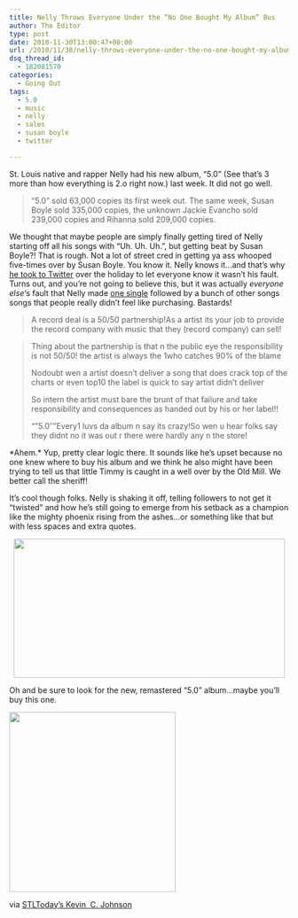 ```yaml
---
title: Nelly Throws Everyone Under the “No One Bought My Album” Bus
author: The Editor
type: post
date: 2010-11-30T13:00:47+00:00
url: /2010/11/30/nelly-throws-everyone-under-the-no-one-bought-my-album-bus/
dsq_thread_id:
  - 182081570
categories:
  - Going Out
tags:
  - 5.0
  - music
  - nelly
  - sales
  - susan boyle
  - twitter

---
```

St. Louis native and rapper Nelly had his new album, &#8220;5.0&#8221; (See that&#8217;s 3 more than how everything is 2.o right now.) last week. It did not go well.

> &#8220;5.0&#8221; sold 63,000 copies its first week out. The same week, Susan Boyle sold 335,000 copies, the unknown Jackie Evancho sold 239,000 copies and Rihanna sold 209,000 copies.

We thought that maybe people are simply finally getting tired of Nelly starting off all his songs with &#8220;Uh. Uh. Uh.&#8221;, but getting beat by Susan Boyle?! That is rough. Not a lot of street cred in getting ya ass whooped five-times over by Susan Boyle. You know it. Nelly knows it&#8230;and that&#8217;s why <a href="http://twitter.com/#!/Nelly_Mo" target="_blank">he took to Twitter</a> over the holiday to let everyone know it wasn&#8217;t his fault. Turns out, and you&#8217;re not going to believe this, but it was actually _everyone else_&#8216;s fault that Nelly made <a href="http://www.youtube.com/watch?v=N6O2ncUKvlg" target="_blank">one single</a> followed by a bunch of other songs songs that people really didn&#8217;t feel like purchasing. Bastards!

> A record deal is a 50/50 partnership!As a artist its your job to provide the record company with music that they (record company) can sell!

> Thing about the partnership is that n the public eye the responsibility is not 50/50! the artist is always the 1who catches 90% of the blame
> 
> Nodoubt wen a artist doesn&#8217;t deliver a song that does crack top of the charts or even top10 the label is quick to say artist didn&#8217;t deliver
> 
> So intern the artist must bare the brunt of that failure and take responsibility and consequences as handed out by his or her label!!
> 
> &#8220;&#8221;5.0&#8243;&#8221;Every1 luvs da album n say its crazy!So wen u hear folks say they didnt no it was out r there were hardly any n the store!

\*Ahem.\* Yup, pretty clear logic there. It sounds like he&#8217;s upset because no one knew where to buy his album and we think he also might have been trying to tell us that little Timmy is caught in a well over by the Old Mill. We better call the sheriff!

It&#8217;s cool though folks. Nelly is shaking it off, telling followers to not get it &#8220;twisted&#8221; and how he&#8217;s still going to emerge from his setback as a champion like the mighty phoenix rising from the ashes&#8230;or something like that but with less spaces and extra quotes.

<p style="text-align: center;">
  <a href="http://twitter.com/#!/Nelly_Mo/status/8650488962613248"><img class="aligncenter size-full wp-image-8040" title="Screen shot 2010-11-29 at 11.34.27 PM" src="http://media.punchingkitty.com/wordpress/2010/11/Screen-shot-2010-11-29-at-11.34.27-PM.png" alt="" width="489" height="251" /></a>
</p>

Oh and be sure to look for the new, remastered &#8220;5.0&#8221; album&#8230;maybe you&#8217;ll buy this one.

[<img class="aligncenter size-full wp-image-8041" title="nelly_50_susan" src="http://media.punchingkitty.com/wordpress/2010/11/nelly_50_susan.jpg" alt="" width="300" height="325" />][1]

via <a href="http://www.stltoday.com/entertainment/music/kevin-johnson/article_1cdfcd20-fbca-11df-9031-00127992bc8b.html" target="_blank">STLToday&#8217;s Kevin  C. Johnson</a>

 [1]: http://media.punchingkitty.com/wordpress/2010/11/nelly_50_susan.jpg
